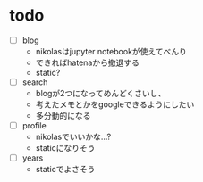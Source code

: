 # todo
- [ ] blog
    - nikolasはjupyter notebookが使えてべんり
    - できればhatenaから撤退する
    - static?
- [ ] search
    - blogが2つになってめんどくさいし、
    - 考えたメモとかをgoogleできるようにしたい
    - 多分動的になる
- [ ] profile
    - nikolasでいいかな…?
    - staticになりそう
- [ ] years
    - staticでよさそう

